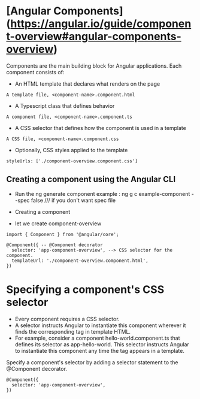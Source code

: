 # [Angular Components] (https://angular.io/guide/component-overview#angular-components-overview)

 Components are the main building block for Angular applications. Each component consists of:
 
  * An HTML template that declares what renders on the page
  ```
 A template file, <component-name>.component.html
 
 ```
  * A Typescript class that defines behavior
  ```
  A component file, <component-name>.component.ts
  ```
  * A CSS selector that defines how the component is used in a template
  ```
  A CSS file, <component-name>.component.css
  ```
  * Optionally, CSS styles applied to the template
  ```
  styleUrls: ['./component-overview.component.css']
  ```
  ## Creating a component using the Angular CLI
  - Run the ng generate component <component-name> 
  example : ng g c example-component --spec false  /// if you don't want spec file
  
  * Creating a component
   - let we create component-overview
   ```
   import { Component } from '@angular/core';
   ```
```
@Component({ -- @Component decorator
  selector: 'app-component-overview', --> CSS selector for the component.
  templateUrl: './component-overview.component.html',
})
```
# Specifying a component's CSS selector
- Every component requires a CSS selector. 
- A selector instructs Angular to instantiate this component wherever it finds the corresponding tag in template HTML.
- For example, consider a component hello-world.component.ts that defines its selector as app-hello-world. This selector instructs Angular to instantiate this component any time the tag <app-hello-world> appears in a template.

Specify a component's selector by adding a selector statement to the @Component decorator.
```
@Component({
  selector: 'app-component-overview',
})
```
